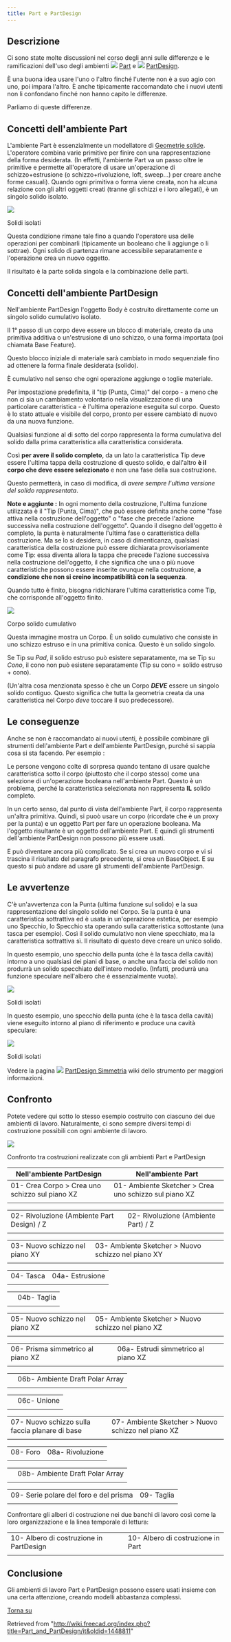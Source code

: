 ```yaml
---
title: Part e PartDesign
---
```

## Descrizione

Ci sono state molte discussioni nel corso degli anni sulle differenze e le ramificazioni dell'uso degli ambienti ![](/images/Workbench_Part.svg) [Part](/Part_Workbench/it "Part Workbench/it") e ![](/images/Workbench_PartDesign.svg) [PartDesign](/PartDesign_Workbench/it "PartDesign Workbench/it").

È una buona idea usare l'uno o l'altro finché l'utente non è a suo agio con uno, poi impara l'altro. È anche tipicamente raccomandato che i nuovi utenti non li confondano finché non hanno capito le differenze.

Parliamo di queste differenze.

## Concetti dell'ambiente Part

L'ambiente Part è essenzialmente un modellatore di [Geometrie solide](/Constructive_solid_geometry/it "Constructive solid geometry/it"). L'operatore combina varie primitive per finire con una rappresentazione della forma desiderata. (In effetti, l'ambiente Part va un passo oltre le primitive e permette all'operatore di usare un'operazione di schizzo+estrusione (o schizzo+rivoluzione, loft, sweep...) per creare anche forme casuali).
Quando ogni primitiva o forma viene creata, non ha alcuna relazione con gli altri oggetti creati (tranne gli schizzi e i loro allegati), è un singolo solido isolato.

![](/images/Part_CSG_Prims.png)

Solidi isolati

Questa condizione rimane tale fino a quando l'operatore usa delle operazioni per combinarli (tipicamente un booleano che li aggiunge o li sottrae).
Ogni solido di partenza rimane accessibile separatamente e l'operazione crea un nuovo oggetto.

Il risultato è la parte solida singola e la combinazione delle parti.

## Concetti dell'ambiente PartDesign

Nell'ambiente PartDesign l'oggetto Body è costruito direttamente come un singolo solido cumulativo isolato.

Il 1° passo di un corpo deve essere un blocco di materiale, creato da una primitiva additiva o un'estrusione di uno schizzo, o una forma importata (poi chiamata Base Feature).

Questo blocco iniziale di materiale sarà cambiato in modo sequenziale fino ad ottenere la forma finale desiderata (solido).

È cumulativo nel senso che ogni operazione aggiunge o toglie materiale.

Per impostazione predefinita, il "tip (Punta, Cima)" del corpo - a meno che non ci sia un cambiamento volontario nella visualizzazione di una particolare caratteristica - è l'ultima operazione eseguita sul corpo. Questo è lo stato attuale e visibile del corpo, pronto per essere cambiato di nuovo da una nuova funzione.

Qualsiasi funzione al di sotto del corpo rappresenta la forma cumulativa del solido dalla prima caratteristica alla caratteristica considerata.

Così **per avere il solido completo**, da un lato la caratteristica Tip deve essere l'ultima tappa della costruzione di questo solido, e dall'altro **è il corpo che deve essere selezionato** e non una fase della sua costruzione.

Questo permetterà, in caso di modifica, di *avere sempre l'ultima versione del solido rappresentata*.

**Note e aggiunte :**
In ogni momento della costruzione, l'ultima funzione utilizzata è il "Tip (Punta, Cima)", che può essere definita anche come "fase attiva nella costruzione dell'oggetto" o "fase che precede l'azione successiva nella costruzione dell'oggetto".
Quando il disegno dell'oggetto è completo, la punta è naturalmente l'ultima fase o caratteristica della costruzione.
Ma se lo si desidera, in caso di dimenticanza, qualsiasi caratteristica della costruzione può essere dichiarata provvisoriamente come Tip: essa diventa allora la tappa che precede l'azione successiva nella costruzione dell'oggetto, il che significa che una o più nuove caratteristiche possono essere inserite ovunque nella costruzione, **a condizione che non si creino incompatibilità con la sequenza**.

Quando tutto è finito, bisogna ridichiarare l'ultima caratteristica come Tip, che corrisponde all'oggetto finito.

![](/images/Part_Design_Cumulativ.png)

Corpo solido cumulativo

Questa immagine mostra un Corpo. È un solido cumulativo che consiste in uno schizzo estruso e in una primitiva conica. Questo è un solido singolo.

Se Tip su *Pad*, il solido estruso può esistere separatamente, ma se Tip su *Cono*, il cono non può esistere separatamente (Tip su cono = solido estruso + cono).

(Un'altra cosa menzionata spesso è che un Corpo  ***DEVE*** essere un singolo solido contiguo. Questo significa che tutta la geometria creata da una caratteristica nel Corpo *deve* toccare il suo predecessore).

## Le conseguenze

Anche se non è raccomandato ai nuovi utenti, è possibile combinare gli strumenti dell'ambiente Part e dell'ambiente PartDesign, purché si sappia cosa si sta facendo. Per esempio :

Le persone vengono colte di sorpresa quando tentano di usare qualche caratteristica sotto il corpo (piuttosto che il corpo stesso) come una selezione di un'operazione booleana nell'ambiente Part. Questo è un problema, perché la caratteristica selezionata non rappresenta **IL** solido completo.

In un certo senso, dal punto di vista dell'ambiente Part, il corpo rappresenta un'altra primitiva. Quindi, si puoò usare un corpo (ricordate che è un proxy per la punta) e un oggetto Part per fare un operazione booleana. Ma l'oggetto risultante è un oggetto dell'ambiente Part. E quindi gli strumenti dell'ambiente PartDesign non possono più essere usati.

E può diventare ancora più complicato. Se si crea un nuovo corpo e vi si trascina il risultato del paragrafo precedente, si crea un BaseObject. E su questo si può andare ad usare gli strumenti dell'ambiente PartDesign.

## Le avvertenze

C'è un'avvertenza con la Punta (ultima funzione sul solido) e la sua rappresentazione del singolo solido nel Corpo. Se la punta è una caratteristica sottrattiva ed è usata in un'operazione estetica, per esempio uno Specchio, lo Specchio sta operando sulla caratteristica sottostante (una tasca per esempio). Così il solido cumulativo non viene specchiato, ma la caratteristica sottrattiva sì. Il risultato di questo deve creare un unico solido.

In questo esempio, uno specchio della punta (che è la tasca della cavità) intorno a uno qualsiasi dei piani di base, o anche una faccia del solido non produrrà un solido specchiato dell'intero modello. (Infatti, produrrà una funzione speculare nell'albero che è essenzialmente vuota).

![](/images/PhantomMirror.png)

Solidi isolati

In questo esempio, uno specchio della punta (che è la tasca della cavità) viene eseguito intorno al piano di riferimento e produce una cavità speculare:

![](/images/MirroredSlot.png)

Solidi isolati

Vedere la pagina ![](/images/PartDesign_Mirrored.svg) [PartDesign Simmetria](/PartDesign_Mirrored/it "PartDesign Mirrored/it") wiki dello strumento per maggiori informazioni.

## Confronto

Potete vedere qui sotto lo stesso esempio costruito con ciascuno dei due ambienti di lavoro. Naturalmente, ci sono sempre diversi tempi di costruzione possibili con ogni ambiente di lavoro.

![](/images/PartWBvsPartDesignWBexample.jpg)

Confronto tra costruzioni realizzate con gli ambienti Part e PartDesign

| Nell'ambiente  PartDesign | Nell'ambiente  Part |
| --- | --- |
| 01-  Crea Corpo >  Crea uno schizzo sul piano XZ | 01-  Ambiente Sketcher >  Crea uno schizzo sul piano XZ |
|  |  |

|  |  |
| --- | --- |
| 02-  Rivoluzione (Ambiente Part Design) / Z | 02-  Rivoluzione (Ambiente Part) / Z |
|  |  |

|  |  |
| --- | --- |
| 03-  Nuovo schizzo nel piano XY | 03-  Ambiente Sketcher >  Nuovo schizzo nel piano XY |
|  |  |

|  |  |
| --- | --- |
| 04-  Tasca | 04a-  Estrusione |
|  |  |

|  |  |
| --- | --- |
|  | 04b-  Taglia |
|  |  |

|  |  |
| --- | --- |
| 05-  Nuovo schizzo nel piano XZ | 05-  Ambiente Sketcher >  Nuovo schizzo nel piano XZ |
|  |  |

|  |  |
| --- | --- |
| 06-  Prisma simmetrico al piano XZ | 06a-  Estrudi simmetrico al piano XZ |
|  |  |

|  |  |
| --- | --- |
|  | 06b-  Ambiente Draft  Polar Array |
|  |  |

|  |  |
| --- | --- |
|  | 06c-  Unione |
|  |  |

|  |  |
| --- | --- |
| 07-  Nuovo schizzo sulla faccia planare di base | 07-  Ambiente Sketcher >  Nuovo schizzo nel piano XZ |
|  |  |

|  |  |
| --- | --- |
| 08-  Foro | 08a-  Rivoluzione |
|  |  |

|  |  |
| --- | --- |
|  | 08b-  Ambiente Draft  Polar Array |
|  |  |

|  |  |
| --- | --- |
| 09-  Serie polare del foro e del prisma | 09-  Taglia |
|  |  |

Confrontare gli alberi di costruzione nei due banchi di lavoro così come la loro organizzazione e la linea temporale di lettura:

|  |  |
| --- | --- |
| 10- Albero di costruzione in PartDesign | 10- Albero di costruzione in Part |
|  |  |

## Conclusione

Gli ambienti di lavoro Part e PartDesign possono essere usati insieme con una certa attenzione, creando modelli abbastanza complessi.

[Torna su](#Top)

Retrieved from "<http://wiki.freecad.org/index.php?title=Part_and_PartDesign/it&oldid=1448811>"
